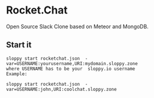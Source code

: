 # Rocket.Chat

Open Source Slack Clone based on Meteor and MongoDB.

## Start it

```
sloppy start rocketchat.json  -var=USERNAME:yourusername,URI:mydomain.sloppy.zone
where USERNAME has to be your  sloppy.io username  
Example:
   
sloppy start rocketchat.json  -var=USERNAME:john,URI:coolchat.sloppy.zone
```